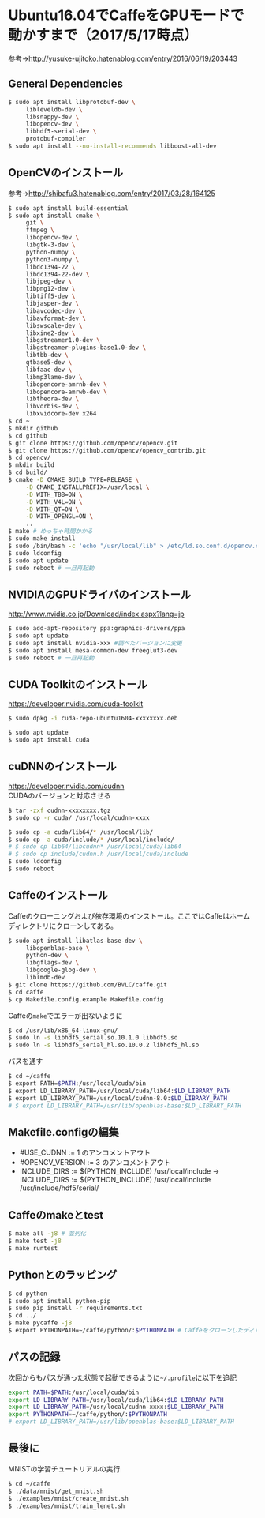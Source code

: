 # Ubuntu16.04でCaffeをGPUモードで動かすまで（2017/5/17時点）
参考→http://yusuke-ujitoko.hatenablog.com/entry/2016/06/19/203443

## General Dependencies
```bash
$ sudo apt install libprotobuf-dev \
     libleveldb-dev \
     libsnappy-dev \
     libopencv-dev \
     libhdf5-serial-dev \
     protobuf-compiler
$ sudo apt install --no-install-recommends libboost-all-dev
```

## OpenCVのインストール
参考→http://shibafu3.hatenablog.com/entry/2017/03/28/164125
```bash
$ sudo apt install build-essential
$ sudo apt install cmake \
     git \
     ffmpeg \
     libopencv-dev \
     libgtk-3-dev \
     python-numpy \
     python3-numpy \
     libdc1394-22 \
     libdc1394-22-dev \
     libjpeg-dev \
     libpng12-dev \
     libtiff5-dev \
     libjasper-dev \
     libavcodec-dev \
     libavformat-dev \
     libswscale-dev \
     libxine2-dev \
     libgstreamer1.0-dev \
     libgstreamer-plugins-base1.0-dev \
     libtbb-dev \
     qtbase5-dev \
     libfaac-dev \
     libmp3lame-dev \
     libopencore-amrnb-dev \
     libopencore-amrwb-dev \
     libtheora-dev \
     libvorbis-dev \
     libxvidcore-dev x264
$ cd ~
$ mkdir github
$ cd github
$ git clone https://github.com/opencv/opencv.git
$ git clone https://github.com/opencv/opencv_contrib.git
$ cd opencv/
$ mkdir build
$ cd build/
$ cmake -D CMAKE_BUILD_TYPE=RELEASE \
     -D CMAKE_INSTALLPREFIX=/usr/local \
     -D WITH_TBB=ON \
     -D WITH_V4L=ON \
     -D WITH_QT=ON \
     -D WITH_OPENGL=ON \
     ..
$ make # めっちゃ時間かかる
$ sudo make install
$ sudo /bin/bash -c 'echo "/usr/local/lib" > /etc/ld.so.conf.d/opencv.conf'
$ sudo ldconfig
$ sudo apt update
$ sudo reboot # 一旦再起動
```

## NVIDIAのGPUドライバのインストール
http://www.nvidia.co.jp/Download/index.aspx?lang=jp
```bash
$ sudo add-apt-repository ppa:graphics-drivers/ppa
$ sudo apt update
$ sudo apt install nvidia-xxx #調べたバージョンに変更
$ sudo apt install mesa-common-dev freeglut3-dev
$ sudo reboot # 一旦再起動
```

## CUDA Toolkitのインストール
https://developer.nvidia.com/cuda-toolkit
```bash
$ sudo dpkg -i cuda-repo-ubuntu1604-xxxxxxxx.deb
```
```bash
$ sudo apt update
$ sudo apt install cuda
```

## cuDNNのインストール
https://developer.nvidia.com/cudnn
<br>CUDAのバージョンと対応させる
```bash
$ tar -zxf cudnn-xxxxxxxx.tgz
$ sudo cp -r cuda/ /usr/local/cudnn-xxxx
```
```bash
$ sudo cp -a cuda/lib64/* /usr/local/lib/
$ sudo cp -a cuda/include/* /usr/local/include/
# $ sudo cp lib64/libcudnn* /usr/local/cuda/lib64
# $ sudo cp include/cudnn.h /usr/local/cuda/include
$ sudo ldconfig
$ sudo reboot
```

## Caffeのインストール
Caffeのクローニングおよび依存環境のインストール。ここではCaffeはホームディレクトリにクローンしてある。
```bash
$ sudo apt install libatlas-base-dev \
     libopenblas-base \
     python-dev \
     libgflags-dev \
     libgoogle-glog-dev \
     liblmdb-dev
$ git clone https://github.com/BVLC/caffe.git
$ cd caffe
$ cp Makefile.config.example Makefile.config
```
Caffeの`make`でエラーが出ないように
```bash
$ cd /usr/lib/x86_64-linux-gnu/
$ sudo ln -s libhdf5_serial.so.10.1.0 libhdf5.so
$ sudo ln -s libhdf5_serial_hl.so.10.0.2 libhdf5_hl.so
```
パスを通す
```bash
$ cd ~/caffe
$ export PATH=$PATH:/usr/local/cuda/bin
$ export LD_LIBRARY_PATH=/usr/local/cuda/lib64:$LD_LIBRARY_PATH
$ export LD_LIBRARY_PATH=/usr/local/cudnn-8.0:$LD_LIBRARY_PATH
# $ export LD_LIBRARY_PATH=/usr/lib/openblas-base:$LD_LIBRARY_PATH
```
## Makefile.configの編集
- #USE_CUDNN := 1 のアンコメントアウト
- #OPENCV_VERSION := 3 のアンコメントアウト
- INCLUDE_DIRS := $(PYTHON_INCLUDE) /usr/local/include
  -> INCLUDE_DIRS := $(PYTHON_INCLUDE) /usr/local/include /usr/include/hdf5/serial/

## Caffeのmakeとtest
```bash
$ make all -j8 # 並列化
$ make test -j8
$ make runtest
```

## Pythonとのラッピング
```bash
$ cd python
$ sudo apt install python-pip
$ sudo pip install -r requirements.txt
$ cd ../
$ make pycaffe -j8
$ export PYTHONPATH=~/caffe/python/:$PYTHONPATH # Caffeをクローンしたディレクトリに併せて変更
```

## パスの記録
次回からもパスが通った状態で起動できるように`~/.profile`に以下を追記
```bash
export PATH=$PATH:/usr/local/cuda/bin
export LD_LIBRARY_PATH=/usr/local/cuda/lib64:$LD_LIBRARY_PATH
export LD_LIBRARY_PATH=/usr/local/cudnn-xxxx:$LD_LIBRARY_PATH
export PYTHONPATH=~/caffe/python/:$PYTHONPATH
# export LD_LIBRARY_PATH=/usr/lib/openblas-base:$LD_LIBRARY_PATH
```
## 最後に
MNISTの学習チュートリアルの実行
```bash
$ cd ~/caffe
$ ./data/mnist/get_mnist.sh
$ ./examples/mnist/create_mnist.sh
$ ./examples/mnist/train_lenet.sh
```

